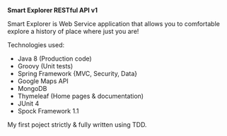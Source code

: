 **Smart Explorer RESTful API v1**

Smart Explorer is Web Service application that allows you to comfortable explore a history of place where just you are!

Technologies used:
- Java 8 (Production code)
- Groovy (Unit tests)
- Spring Framework {MVC, Security, Data}
- Google Maps API 
- MongoDB
- Thymeleaf (Home pages & documentation)
- JUnit 4
- Spock Framework 1.1

My first poject strictly & fully written using TDD. 